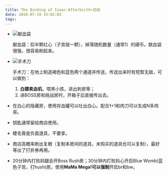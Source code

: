 ```yaml
---
title: The Binding of Isaac:Afterbirth+总结
date: 2018-07-19 15:02:03
tags:
---
```


- ![献血袋](http://www.chinabaike.com/uploads/allimg/160614/031Q331C-41.jpg)

  献血袋：扣半颗红心（子宫层一颗），掉落随机数量（通常1）的硬币。献血袋很强，很容易刷起来。

- ![手术刀](http://ins.lookgame.com/static/allimg/151130/5-151130101R4.png)

  手术刀：在地上制造褐色和蓝色两个通道并传送，传送出来时有短暂无敌，可以做到：

  1. **白嫖卖血机**，喂黑小孩，进出刺房等；
  2. 进BOSS房和挑战房时，开箱子后直接传出去。

- 在白心的隐藏房，使用存血罐可以吐出白心。配合1+1和肉刀可以生成N多肉哥。

- 钥匙通常留给商店使用。

- 睫毛膏是负面道具，不要拿。

- 商店高概率刷出复眼（复制本房间的道具，未购买的道具也可以复制），最好等出了打折券再用。

- 20分钟内打败妈腿会开Boss Rush房；30分钟内打败妈心开启Blue Womb(蓝色子宫，打hush)房。使用**MaMa Mega!**可以**强制**开启br和bw。